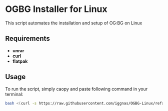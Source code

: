 # OGBG Installer for Linux

This script automates the installation and setup of OG:BG on Linux

## Requirements

- **unrar**
- **curl**
- **flatpak**

## Usage

To run the script, simply caopy and paste following command in your terminal:

```bash
bash <(curl -s https://raw.githubusercontent.com/iggnas/OGBG-Linux/refs/heads/main/installer.sh)
